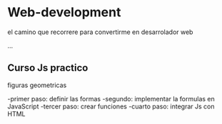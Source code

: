 # Web-development
el camino que recorrere para convertirme en desarrolador web 

...
## Curso Js practico 

figuras geometricas 

-primer paso: definir las formas 
-segundo: implementar la formulas en JavaScript 
-tercer paso: crear funciones 
-cuarto paso: integrar Js con HTML
